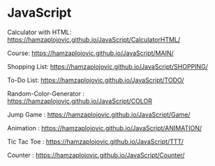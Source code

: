 # JavaScript
Calculator with HTML: https://hamzaplojovic.github.io/JavaScript/CalculatorHTML/

Course: https://hamzaplojovic.github.io/JavaScript/MAIN/

Shopping List: https://hamzaplojovic.github.io/JavaScript/SHOPPING/

To-Do List: https://hamzaplojovic.github.io/JavaScript/TODO/

Random-Color-Generator : https://hamzaplojovic.github.io/JavaScript/COLOR

Jump Game : https://hamzaplojovic.github.io/JavaScript/Game/

Animation : https://hamzaplojovic.github.io/JavaScript/ANIMATION/

Tic Tac Toe : https://hamzaplojovic.github.io/JavaScript/TTT/

Counter : https://hamzaplojovic.github.io/JavaScript/Counter/
